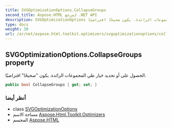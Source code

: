 ```yaml
---
title: SVGOptimizationOptions.CollapseGroups
second_title: Aspose.HTML لمرجع .NET API
description: SVGOptimizationOptions ملكية. الحصول على أو تحديد خيار طي المجموعات الزائدة. يكون صحيحًا افتراضيًا.
type: docs
weight: 30
url: /ar/net/aspose.html.toolkit.optimizers/svgoptimizationoptions/collapsegroups/
---
```

## SVGOptimizationOptions.CollapseGroups property

الحصول على أو تحديد خيار طي المجموعات الزائدة. يكون "صحيحًا" افتراضيًا.

```csharp
public bool CollapseGroups { get; set; }
```

### أنظر أيضا

* class [SVGOptimizationOptions](../)
* مساحة الاسم [Aspose.Html.Toolkit.Optimizers](../../svgoptimizationoptions/)
* المجسم [Aspose.HTML](../../../)



